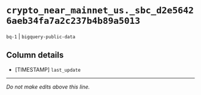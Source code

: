 # `crypto_near_mainnet_us._sbc_d2e56426aeb34fa7a2c237b4b89a5013`
`bq-1` | `bigquery-public-data`

## Column details
* [TIMESTAMP] `last_update`

-------------------------------------------------------------------------------
*Do not make edits above this line.*
